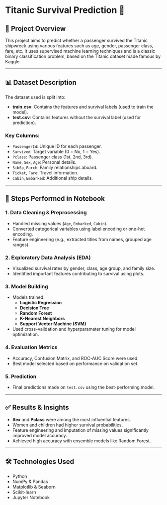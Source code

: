 # Titanic Survival Prediction 🚢

## 📌 Project Overview

This project aims to predict whether a passenger survived the Titanic shipwreck using various features such as age, gender, passenger class, fare, etc. It uses supervised machine learning techniques and is a classic binary classification problem, based on the Titanic dataset made famous by Kaggle.

---

## 📊 Dataset Description

The dataset used is split into:

- **train.csv**: Contains the features and survival labels (used to train the model).
- **test.csv**: Contains features without the survival label (used for prediction).

### Key Columns:
- `PassengerId`: Unique ID for each passenger.
- `Survived`: Target variable (0 = No, 1 = Yes).
- `Pclass`: Passenger class (1st, 2nd, 3rd).
- `Name`, `Sex`, `Age`: Personal details.
- `SibSp`, `Parch`: Family relationships aboard.
- `Ticket`, `Fare`: Travel information.
- `Cabin`, `Embarked`: Additional ship details.

---

## 🧠 Steps Performed in Notebook

### 1. **Data Cleaning & Preprocessing**
- Handled missing values (`Age`, `Embarked`, `Cabin`).
- Converted categorical variables using label encoding or one-hot encoding.
- Feature engineering (e.g., extracted titles from names, grouped age ranges).

### 2. **Exploratory Data Analysis (EDA)**
- Visualized survival rates by gender, class, age group, and family size.
- Identified important features contributing to survival using plots.

### 3. **Model Building**
- Models trained: 
  - **Logistic Regression**
  - **Decision Tree**
  - **Random Forest**
  - **K-Nearest Neighbors**
  - **Support Vector Machine (SVM)**
- Used cross-validation and hyperparameter tuning for model optimization.

### 4. **Evaluation Metrics**
- Accuracy, Confusion Matrix, and ROC-AUC Score were used.
- Best model selected based on performance on validation set.

### 5. **Prediction**
- Final predictions made on `test.csv` using the best-performing model.

---

## ✅ Results & Insights

- **Sex** and **Pclass** were among the most influential features.
- Women and children had higher survival probabilities.
- Feature engineering and imputation of missing values significantly improved model accuracy.
- Achieved high accuracy with ensemble models like Random Forest.

---

## 🛠️ Technologies Used
- Python
- NumPy & Pandas
- Matplotlib & Seaborn
- Scikit-learn
- Jupyter Notebook
